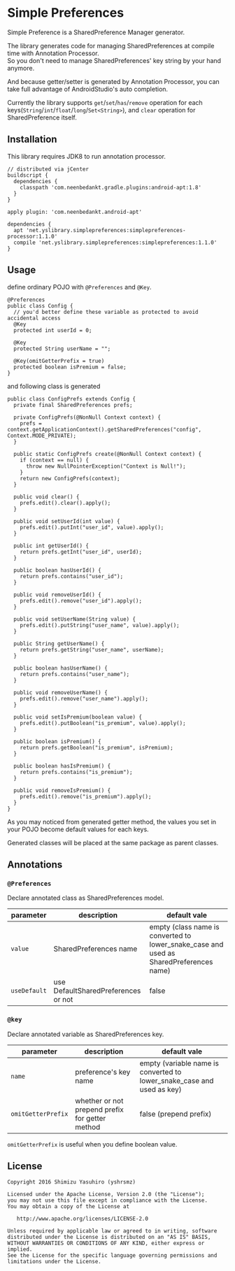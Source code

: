 Simple Preferences
===

Simple Preference is a SharedPreference Manager generator.

The library generates code for managing SharedPreferences at compile time with Annotation Processor.  
So you don't need to manage SharedPreferences' key string by your hand anymore.

And because getter/setter is generated by Annotation Processor, you can take full advantage of AndroidStudio's auto completion.

Currently the library supports `get`/`set`/`has`/`remove` operation for each keys(`String`/`int`/`float`/`long`/`Set<String>`), and `clear` operation for SharedPreference itself.


## Installation

This library requires JDK8 to run annotation processor.

```
// distributed via jCenter
buildscript {
  dependencies {
    classpath 'com.neenbedankt.gradle.plugins:android-apt:1.8'
  }
}

apply plugin: 'com.neenbedankt.android-apt'

dependencies {
  apt 'net.yslibrary.simplepreferences:simplepreferences-processor:1.1.0'
  compile 'net.yslibrary.simplepreferences:simplepreferences:1.1.0'
}
```

## Usage

define ordinary POJO with `@Preferences` and `@Key`.

```
@Preferences
public class Config {
  // you'd better define these variable as protected to avoid accidental access
  @Key
  protected int userId = 0;

  @Key
  protected String userName = "";

  @Key(omitGetterPrefix = true)
  protected boolean isPremium = false;
}

```


and following class is generated

```
public class ConfigPrefs extends Config {
  private final SharedPreferences prefs;

  private ConfigPrefs(@NonNull Context context) {
    prefs = context.getApplicationContext().getSharedPreferences("config", Context.MODE_PRIVATE);
  }

  public static ConfigPrefs create(@NonNull Context context) {
    if (context == null) {
      throw new NullPointerException("Context is Null!");
    }
    return new ConfigPrefs(context);
  }

  public void clear() {
    prefs.edit().clear().apply();
  }

  public void setUserId(int value) {
    prefs.edit().putInt("user_id", value).apply();
  }

  public int getUserId() {
    return prefs.getInt("user_id", userId);
  }

  public boolean hasUserId() {
    return prefs.contains("user_id");
  }

  public void removeUserId() {
    prefs.edit().remove("user_id").apply();
  }

  public void setUserName(String value) {
    prefs.edit().putString("user_name", value).apply();
  }

  public String getUserName() {
    return prefs.getString("user_name", userName);
  }

  public boolean hasUserName() {
    return prefs.contains("user_name");
  }

  public void removeUserName() {
    prefs.edit().remove("user_name").apply();
  }

  public void setIsPremium(boolean value) {
    prefs.edit().putBoolean("is_premium", value).apply();
  }

  public boolean isPremium() {
    return prefs.getBoolean("is_premium", isPremium);
  }

  public boolean hasIsPremium() {
    return prefs.contains("is_premium");
  }

  public void removeIsPremium() {
    prefs.edit().remove("is_premium").apply();
  }
}
```

As you may noticed from generated getter method, the values you set in your POJO become default values for each keys.

Generated classes will be placed at the same package as parent classes.

## Annotations

### `@Preferences`

Declare annotated class as SharedPreferences model.

| parameter | description | default vale |
|---|---|---|
| `value` | SharedPreferences name | empty (class name is converted to lower_snake_case and used as SharedPreferences name) |
| `useDefault` | use DefaultSharedPreferences or not | false |


### `@key`

Declare annotated variable as SharedPreferences key.

| parameter | description | default vale |
|---|---|---|
| `name` | preference's key name | empty (variable name is converted to lower_snake_case and used as key) |
| `omitGetterPrefix` | whether or not prepend prefix for getter method | false (prepend prefix) |

`omitGetterPrefix` is useful when you define boolean value.



License
-------

    Copyright 2016 Shimizu Yasuhiro (yshrsmz)

    Licensed under the Apache License, Version 2.0 (the "License");
    you may not use this file except in compliance with the License.
    You may obtain a copy of the License at

       http://www.apache.org/licenses/LICENSE-2.0

    Unless required by applicable law or agreed to in writing, software
    distributed under the License is distributed on an "AS IS" BASIS,
    WITHOUT WARRANTIES OR CONDITIONS OF ANY KIND, either express or implied.
    See the License for the specific language governing permissions and
    limitations under the License.